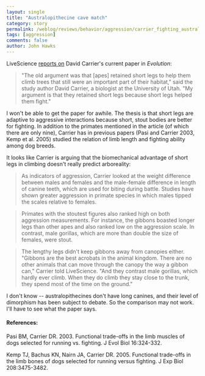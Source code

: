 ```yaml
---
layout: single 
title: "Australopithecine cave match" 
category: story
permalink: /weblog/reviews/behavior/aggression/carrier_fighting_australopithecines_2007.html
tags: [aggression] 
comments: false 
author: John Hawks 
---
```



<p>
LiveScience <a href="http://www.msnbc.msn.com/id/17584912/">reports on</a> David Carrier's current paper in <i>Evolution</i>: 
</p>

<blockquote>"The old argument was that [apes] retained short legs to help them climb trees that still were an important part of their habitat," said the study author David Carrier, a biologist at the University of Utah. "My argument is that they retained short legs because short legs helped them fight."</blockquote>

<p>
I won't be able to get the paper for awhile. The thesis is that short legs are adaptive to aggressive interactions because short, stout bodies are better for fighting. In addition to the primates mentioned in the article (of which there are only nine), Carrier has in previous papers (Pasi and Carrier 2003, Kemp et al. 2005) studied the relation of limb length and fighting ability among dog breeds. 
</p>

<p>
It looks like Carrier is arguing that the biomechanical advantage of short legs in climbing doesn't really predict arboreality: 
</p>

<blockquote>As indicators of aggression, Carrier looked at the weight difference between males and females and the male-female difference in length of canine teeth, which are used for biting during battle. Studies have shown greater aggression in primate species in which males tipped the scales relative to females.</blockquote>

<blockquote>Primates with the stoutest figures also ranked high on both aggression measurements. For instance, the gibbons boasted longer legs than other apes and also ranked low on the aggression scale. In contrast, male gorillas, which are more than double the size of females, were stout.</blockquote>

<blockquote>The lengthy legs didn't keep gibbons away from canopies either. "Gibbons are the best acrobats in the animal kingdom. There are no other animals that can move through the canopy the way a gibbon can," Carrier told LiveScience. "And they contrast male gorillas, which hardly ever climb. When they do climb they stay close to the trunk, they spend most of the time on the ground."</blockquote>

<p>
I don't know -- australopithecines don't have long canines, and their level of dimorphism has been subject to debate. So the comparison may not work. I'll have to see what the paper says. 
</p>

<h4>References:</h4>

<p class="cite">Pasi BM, Carrier DR. 2003. Functional trade-offs in the limb muscles of dogs selected for running vs. fighting. J Evol Biol 16:324-332. </p>

<p class="cite">Kemp TJ, Bachus KN, Nairn JA, Carrier DR. 2005. Functional trade-offs in the limb bones of dogs selected for running versus fighting. J Exp Biol 208:3475-3482. </p>


